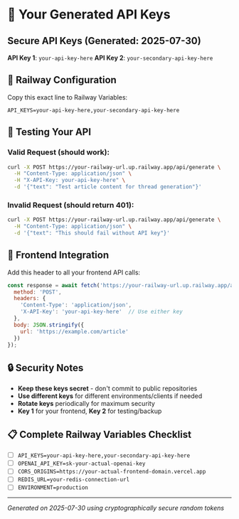# 🔑 Your Generated API Keys

## Secure API Keys (Generated: 2025-07-30)

**API Key 1**: `your-api-key-here`
**API Key 2**: `your-secondary-api-key-here`

## 🚀 Railway Configuration

Copy this exact line to Railway Variables:
```
API_KEYS=your-api-key-here,your-secondary-api-key-here
```

## 🧪 Testing Your API

### Valid Request (should work):
```bash
curl -X POST https://your-railway-url.up.railway.app/api/generate \
  -H "Content-Type: application/json" \
  -H "X-API-Key: your-api-key-here" \
  -d '{"text": "Test article content for thread generation"}'
```

### Invalid Request (should return 401):
```bash
curl -X POST https://your-railway-url.up.railway.app/api/generate \
  -H "Content-Type: application/json" \
  -d '{"text": "This should fail without API key"}'
```

## 📱 Frontend Integration

Add this header to all your frontend API calls:
```javascript
const response = await fetch('https://your-railway-url.up.railway.app/api/generate', {
  method: 'POST',
  headers: {
    'Content-Type': 'application/json',
    'X-API-Key': 'your-api-key-here'  // Use either key
  },
  body: JSON.stringify({
    url: 'https://example.com/article'
  })
});
```

## 🔒 Security Notes

- **Keep these keys secret** - don't commit to public repositories
- **Use different keys** for different environments/clients if needed
- **Rotate keys** periodically for maximum security
- **Key 1** for your frontend, **Key 2** for testing/backup

## 📋 Complete Railway Variables Checklist

- [ ] `API_KEYS=your-api-key-here,your-secondary-api-key-here`
- [ ] `OPENAI_API_KEY=sk-your-actual-openai-key`
- [ ] `CORS_ORIGINS=https://your-actual-frontend-domain.vercel.app`
- [ ] `REDIS_URL=your-redis-connection-url`
- [ ] `ENVIRONMENT=production`

---
*Generated on 2025-07-30 using cryptographically secure random tokens*